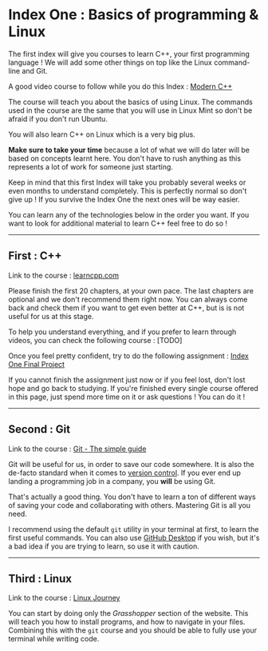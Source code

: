 # Index One : Basics of programming & Linux

The first index will give you courses to learn C++, your first programming language !
We will add some other things on top like the Linux command-line and Git.

A good video course to follow while you do this Index : [Modern C++](https://www.youtube.com/playlist?list=PLgnQpQtFTOGR50iIOtO36nK6aNPtVq98C)

The course will teach you about the basics of using Linux. The commands used in the course are the same that you will use in Linux Mint so don't be afraid if you don't run Ubuntu.

You will also learn C++ on Linux which is a very big plus.

**Make sure to take your time** because a lot of what we will do later will be based on concepts learnt here. You don't have to rush anything as this represents a lot of work for someone just starting.

Keep in mind that this first Index will take you probably several weeks or even months to understand completely. This is perfectly normal so don't give up ! If you survive the Index One the next ones will be way easier.

You can learn any of the technologies below in the order you want. If you want to look for additional material to learn C++ feel free to do so !

---

## __First : C++__

Link to the course : [learncpp.com](https://learncpp.com/)

Please finish the first 20 chapters, at your own pace. The last chapters are optional and we don't recommend them right now. You can always come back and check them if you want to get even better at C++, but is is not useful for us at this stage.

To help you understand everything, and if you prefer to learn through videos, you can check the following course : [TODO]

Once you feel pretty confident, try to do the following assignment : [Index One Final Project](https://github.com/haysberg/index/blob/main/assignments/Index_1/final_assignment.pdf)

If you cannot finish the assignment just now or if you feel lost, don't lost hope and go back to studying. If you're finished every single course offered in this page, just spend more time on it or ask questions ! You can do it !

---

## __Second : Git__

Link to the course : [Git - The simple guide](https://rogerdudler.github.io/git-guide/)

Git will be useful for us, in order to save our code somewhere. It is also the de-facto standard when it comes to [version control](https://en.wikipedia.org/wiki/Version_control). If you ever end up landing a programming job in a company, you __will__ be using Git.

That's actually a good thing. You don't have to learn a ton of different ways of saving your code and collaborating with others. Mastering Git is all you need.

I recommend using the default `git` utility in your terminal at first, to learn the first useful commands. You can also use [GitHub Desktop](https://desktop.github.com/) if you wish, but it's a bad idea if you are trying to learn, so use it with caution.

---

## __Third : Linux__

Link to the course : [Linux Journey](https://linuxjourney.com/)

You can start by doing only the *Grasshopper* section of the website. This will teach you how to install programs, and how to navigate in your files. Combining this with the `git` course and you should be able to fully use your terminal while writing code.
